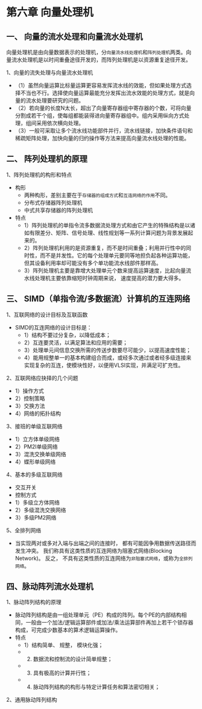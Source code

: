 # 第六章 向量处理机


##  一、 向量的流水处理和向量流水处理机

向量处理机是由向量数据表示的处理机，分`向量流水线处理机`和`阵列处理机`两类。向量流水处理机是以时间重叠途径开发的，而阵列处理机是以资源重复途径开发。

1、向量的流失处理与向量流水处理机
   - （1）虽然向量运算比标量运算更容易发挥流水线的效能，但如果处理方式选择不当也不行。选择使向量运算最能充分发挥出流水效能的处理方式，就是向量的流水处理要研究的问题。
   - （2）若向量的长度N太长，超出了向量寄存器组中寄存器的个数，可将向量分割成若干个组，使每组都能装得进向量寄存器组中。组内采用纵向方式处理，组间采用依次横向处理。
   - （3）一般可采取让多个流水线功能部件并行，流水线链接，加快条件语句和稀疏矩阵处理，加快向量的归约操作等方法来提高向量流水线处理的性能。

##  二、 阵列处理机的原理
1、阵列处理机的构形和特点
  - 构形
      - 两种构形，差别主要在于`存储器的组成方式`和`互连网络的作用`不同。
      - 分布式存储器阵列处理机
      - 中式共享存储器的阵列处理机
  - 特点
      - 1）阵列处理机的单指令流多数据流处理方式和由它产生的特殊结构是以诸如有限差分、矩阵、信号处理、线性规划等一系列计算问题为背景发展起来的。
      - 2）阵列处理机利用的是资源重复，而不是时间重叠；利用并行性中的同时性，而不是并发性。它的每个处理单元要同等地担负起各种运算功能，但其设备利用率却可能没有多个单功能流水线部件那样高。
      - 3）阵列处理机主要是靠增大处理单元个数来提高运算速度，比起向量流水线处理机主要依靠缩短时钟周期来说， 速度提高的潜力要大得多。

##  三、  SIMD（单指令流/多数据流）计算机的互连网络

1、互联网络的设计目标及互联函数
   - SIMD的互连网络的设计目标是：
     - 1）结构不要过分复杂，以降低成本；
     - 2）互连要灵活，以满足算法和应用的需要；
     - 3）处理单元间信息交换所需的传送步数要尽可能少，以提高速度性能；
     - 4）能用规整单一的基本构建组合而成，或经多次通过或者经多级连接来实现复杂的互连，使模块性好，以便用VLSI实现，并满足可扩充性。
  
2、互联网络应抉择的几个问题
   - 1）操作方式
   - 2）控制策略
   - 3）交换方法
   - 4）网络的拓扑结构
  
3、接班的单级互联网络

   - 1）立方体单级网络
   - 2）PM2I单级网络
   - 3）混洗交换单级网络
   - 4）蝶形单级网络

4、基本的多级互联网络
   - 交互开关
   - 控制方式
   - 1）多级立方体网络
   - 2）多级混洗交换网络
   - 3）多级PM2网络

5、全排列网络 
   - 当实现两对或多对入端与出端之间的连接时， 都有可能因争用数据传送路径而发生冲突。 我们称具有这类性质的互连网络为阻塞式网络(Blocking Network)。 反之， 不具有这类性质的互连网络为`非阻塞式网络`，或称为`全排列网络`。

## 四、脉动阵列流水处理机

1、脉动阵列结构的原理
   - 脉动阵列结构是由一组处理单元（PE）构成的阵列。每个PE的内部结构相同，一般由一个加法/逻辑运算部件或加法/乘法运算部件再加上若干个锁存器构成，可完成少数基本的算术逻辑运算操作。
   - 特点
     - 1）结构简单、 规整， 模块化强；
     - 2) 数据流和控制流的设计简单规整；
     - 3) 具有极高的计算并行性；
     - 4) 脉动阵列结构的构形与特定计算任务和算法密切相关；

2、通用脉动阵列结构